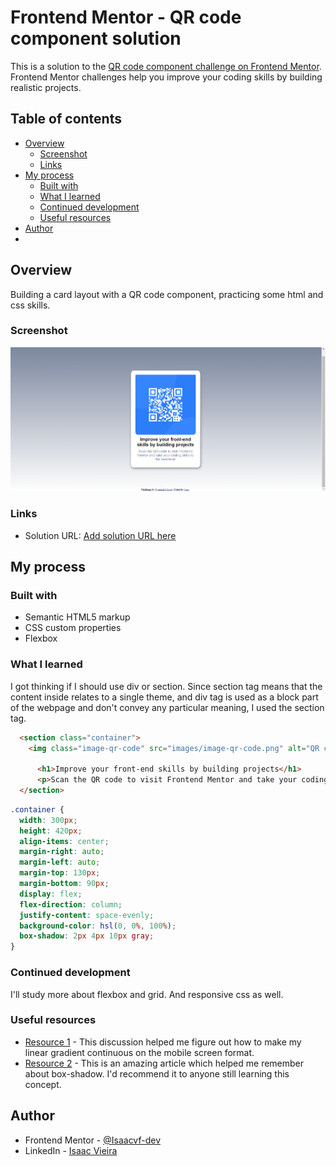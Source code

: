# Frontend Mentor - QR code component solution

This is a solution to the [QR code component challenge on Frontend Mentor](https://www.frontendmentor.io/challenges/qr-code-component-iux_sIO_H). Frontend Mentor challenges help you improve your coding skills by building realistic projects. 

## Table of contents

- [Overview](#overview)
  - [Screenshot](#screenshot)
  - [Links](#links)
- [My process](#my-process)
  - [Built with](#built-with)
  - [What I learned](#what-i-learned)
  - [Continued development](#continued-development)
  - [Useful resources](#useful-resources)
- [Author](#author)
- 

## Overview
Building a card layout with a QR code component, practicing some html and css skills.

### Screenshot

![](./images/final-result.png)


### Links

- Solution URL: [Add solution URL here](isaacvf-dev.github.io/qr-code-page/)


## My process

### Built with

- Semantic HTML5 markup
- CSS custom properties
- Flexbox



### What I learned

I got thinking if I should use div or section. Since section tag means that the content inside relates to a single theme, and div tag is used as a block part of the webpage and don't convey any particular meaning, I used the section tag.

```html
  <section class="container">
    <img class="image-qr-code" src="images/image-qr-code.png" alt="QR code image">
   
      <h1>Improve your front-end skills by building projects</h1>
      <p>Scan the QR code to visit Frontend Mentor and take your coding skills to the next level</p>    
  </section>
```
```css
.container {
  width: 300px;
  height: 420px;  
  align-items: center;
  margin-right: auto;
  margin-left: auto;
  margin-top: 130px;
  margin-bottom: 90px;
  display: flex;
  flex-direction: column;
  justify-content: space-evenly;
  background-color: hsl(0, 0%, 100%);
  box-shadow: 2px 4px 10px gray;
}
```


### Continued development

I'll study more about flexbox and grid. And responsive css as well.



### Useful resources

- [Resource 1](https://stackoverflow.com/questions/2869212/css3-gradient-background-set-on-body-doesnt-stretch-but-instead-repeats) - This discussion helped me figure out how to make my linear gradient continuous on the mobile screen format.
- [Resource 2](https://www.w3schools.com/cssref/css3_pr_box-shadow.php) - This is an amazing article which helped me remember about box-shadow. I'd recommend it to anyone still learning this concept.


## Author

- Frontend Mentor - [@Isaacvf-dev](https://www.frontendmentor.io/profile/Isaacvf-dev)
- LinkedIn - [Isaac Vieira](https://www.linkedin.com/in/isaac-vieira-francelino)




